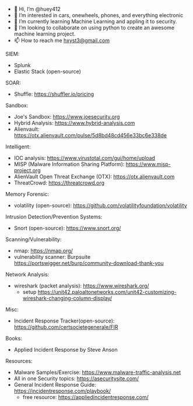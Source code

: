 - 👋 Hi, I’m @huey412
- 👀 I’m interested in cars, onewheels, phones, and everything electronic
- 🌱 I’m currently learning Machine Learning and appling it to security.
- 💞️ I’m looking to collaborate on using python to create an awesome machine learning project.
- 📫 How to reach me hxyst3@gmail.com

<!---
huey412/huey412 is a ✨ special ✨ repository because its `README.md` (this file) appears on your GitHub profile.
You can click the Preview link to take a look at your changes.
--->

SIEM:
 - Splunk
 - Elastic Stack (open-source)

SOAR:
 - Shuffle: https://shuffler.io/pricing

Sandbox:
 - Joe's Sandbox: https://www.joesecurity.org
 - Hybrid Analysis: https://www.hybrid-analysis.com
 - Alienvault: https://otx.alienvault.com/pulse/5d8bd48cd456e33bc6e338de

Intelligent:
 - IOC analysis: https://www.virustotal.com/gui/home/upload
 - MISP (Malware Information Sharing Platform): https://www.misp-project.org
 - AlienVault Open Threat Exchange (OTX): https://otx.alienvault.com
 - ThreatCrowd: https://threatcrowd.org

Memory Forensic:
 - volatility (open-source): https://github.com/volatilityfoundation/volatility

Intrusion Detection/Prevention Systems:
 - Snort (open-source): https://www.snort.org/

Scanning/Vulnerability:
 - nmap: https://nmap.org/
 - vulnerability scanner: Burpsuite https://portswigger.net/burp/community-download-thank-you

Network Analysis:
 - wireshark (packet analysis): https://www.wireshark.org/
   - setup https://unit42.paloaltonetworks.com/unit42-customizing-wireshark-changing-column-display/

Misc:
- Incident Response Tracker(open-source): https://github.com/certsocietegenerale/FIR

Books:
- Applied Incident Response by Steve Anson

Resources:
- Malware Samples/Exercise: https://www.malware-traffic-analysis.net
- All in one Security topics: https://asecuritysite.com/
- General Incident Response Guide: https://incidentresponse.com/playbook/
  - free resource: https://appliedincidentresponse.com/

